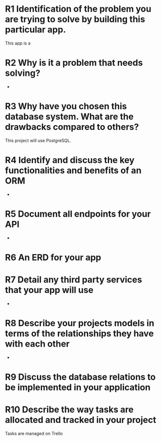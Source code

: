 # R1 Identification of the problem you are trying to solve by building this particular app.

This app is a 

# R2 Why is it a problem that needs solving?

-

# R3 Why have you chosen this database system. What are the drawbacks compared to others?

This project will use PostgreSQL. 

# R4 Identify and discuss the key functionalities and benefits of an ORM

- 

# R5 Document all endpoints for your API
-


# R6 An ERD for your app




# R7 Detail any third party services that your app will use

-

# R8 Describe your projects models in terms of the relationships they have with each other

- 

# R9 Discuss the database relations to be implemented in your application



# R10 Describe the way tasks are allocated and tracked in your project

Tasks are managed on Trello 
